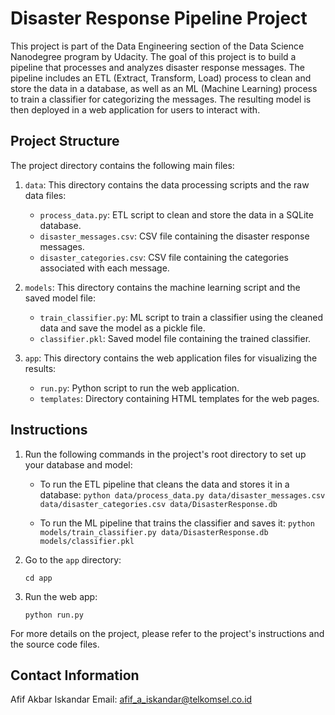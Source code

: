 # Disaster Response Pipeline Project

This project is part of the Data Engineering section of the Data Science Nanodegree program by Udacity. The goal of this project is to build a pipeline that processes and analyzes disaster response messages. The pipeline includes an ETL (Extract, Transform, Load) process to clean and store the data in a database, as well as an ML (Machine Learning) process to train a classifier for categorizing the messages. The resulting model is then deployed in a web application for users to interact with.

## Project Structure

The project directory contains the following main files:

1. `data`: This directory contains the data processing scripts and the raw data files:

   - `process_data.py`: ETL script to clean and store the data in a SQLite database.
   - `disaster_messages.csv`: CSV file containing the disaster response messages.
   - `disaster_categories.csv`: CSV file containing the categories associated with each message.

2. `models`: This directory contains the machine learning script and the saved model file:

   - `train_classifier.py`: ML script to train a classifier using the cleaned data and save the model as a pickle file.
   - `classifier.pkl`: Saved model file containing the trained classifier.

3. `app`: This directory contains the web application files for visualizing the results:
   - `run.py`: Python script to run the web application.
   - `templates`: Directory containing HTML templates for the web pages.

## Instructions

1. Run the following commands in the project's root directory to set up your database and model:

   - To run the ETL pipeline that cleans the data and stores it in a database:
     `python data/process_data.py data/disaster_messages.csv data/disaster_categories.csv data/DisasterResponse.db`

   - To run the ML pipeline that trains the classifier and saves it:
     `python models/train_classifier.py data/DisasterResponse.db models/classifier.pkl`

2. Go to the `app` directory:

   ```
   cd app
   ```

3. Run the web app:
   ```
   python run.py
   ```

For more details on the project, please refer to the project's instructions and the source code files.

## Contact Information

Afif Akbar Iskandar
Email: afif_a_iskandar@telkomsel.co.id
